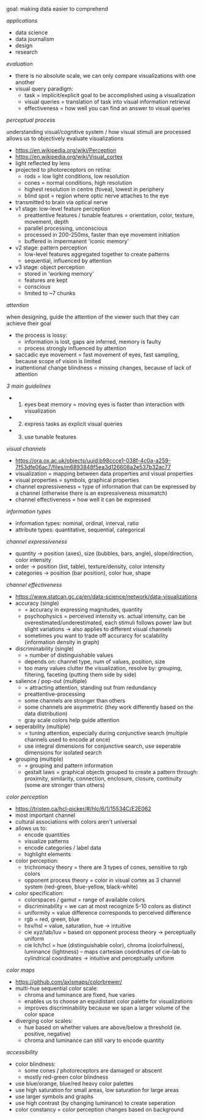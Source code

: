 goal: making data easier to comprehend

*applications*

- data science
- data journalism
- design
- research

*evaluation*

- there is no absolute scale, we can only compare visualizations with one another
- visual query paradigm:
	- task = implicit/explicit goal to be accomplished using a visualization
	- visual queries = translation of task into visual information retrieval
	- effectiveness = how well you can find an answer to visual queries

*perceptual process*

understanding visual/cognitive system / how visual stimuli are processed allows us to objectively evaluate visualizations

- https://en.wikipedia.org/wiki/Perception
- https://en.wikipedia.org/wiki/Visual_cortex
- light reflected by lens
- projected to photoreceptors on retina:
	- rods = low light conditions, low resolution
	- cones = normal conditions, high resolution
	- highest resolution in centre (fovea), lowest in periphery
	- blind spot = region where optic nerve attaches to the eye
- transmitted to brain via optical nerve
- v1 stage: low-level feature perception
	- preattentive features / tunable features = orientation, color, texture, movement, depth
	- parallel processing, unconscious
	- processed in 200-250ms, faster than eye movement initiation
	- buffered in impermanent 'iconic memory'
- v2 stage: pattern perception
	- low-level features aggregated together to create patterns
	- sequential, influenced by attention
- v3 stage: object perception
	- stored in 'working memory'
	- features are kept
	- conscious
	- limited to ~7 chunks

*attention*

when designing, guide the attention of the viewer such that they can achieve their goal

- the process is lossy:
	- information is lost, gaps are inferred, memory is faulty
	- process strongly influenced by attention
- saccadic eye movement = fast movement of eyes, fast sampling, because scope of vision is limited
- inattentional change blindness = missing changes, because of lack of attention

*3 main guidelines*

- 1) eyes beat memory = moving eyes is faster than interaction with visualization
- 2) express tasks as explicit visual queries
- 3) use tunable features

*visual channels*

- https://ora.ox.ac.uk/objects/uuid:b98ccce1-038f-4c0a-a259-7f53dfe06ac7/files/m6893848f5ea3d126608a2e537b32ac77
- visualization = mapping between data properties and visual properties
- visual properties = symbols, graphical properties
- channel expressiveness = type of information that can be expressed by a channel (otherwise there is an expressiveness missmatch)
- channel effectiveness = how well it can be expressed

*information types*

- information types: nominal, ordinal, interval, ratio
- attribute types: quantitative, sequential, categorical

*channel expressiveness*

- quantity → position (axes), size (bubbles, bars, angle), slope/direction, color intensity
- order → position (list, table), texture/density, color intensity
- categories → position (bar position), color hue, shape

*channel effectiveness*

- https://www.statcan.gc.ca/en/data-science/network/data-visualizations
- accuracy (single)
	- = accuracy in expressing magnitudes, quantity
	- psychophysics = perceived intensity vs. actual intensity, can be overestimated/underestimated, each stimuli follows power law but slight variations → also applies to different visual channels
	- sometimes you want to trade off accurarcy for scalability (information density in graph)
- discriminability (single)
	- = number of distinguishable values
	- depends on: channel type, num of values, position, size
	- too many values clutter the visualization, resolve by: grouping, filtering, faceting (putting them side by side)
- salience / pop-out (multiple)
	- = attracting attention, standing out from redundancy
	- preattentive-processing
	- some channels are stronger than others
	- some channels are asymmetric (they work differently based on the data distribution)
	- gray scale colors help guide attention
- seperability (multiple)
	- = tuning attention, especially during conjunctive search (multiple channels used to encode at once)
	- use integral dimensions for conjunctive search, use seperable dimensions for isolated search
- grouping (multiple)
	- = grouping and pattern information
	- gestalt laws = graphical objects grouped to create a pattern through: proximity, similarity, connection, enclosure, closure, continuity (some are stronger than others)

*color perception*

- https://tristen.ca/hcl-picker/#/hlc/6/1/15534C/E2E062
- most important channel
- cultural associations with colors aren't universal
- allows us to:
	- encode quantities
	- visualize patterns
	- encode categories / label data
	- highlight elements
- color perception:
	- trichromacy theory = there are 3 types of cones, sensitive to rgb colors
	- opponent process theory = color in visual cortex as 3 channel system (red-green, blue-yellow, black-white)
- color specification:
	- colorspaces / gamut = range of available colors
	- discriminability = we can at most recognize 5-10 colors as distinct
	- uniformity = value difference corresponds to perceived difference
	- rgb = red, green, blue
	- hsv/hsl = value, saturation, hue → intuitive
	- cie xyz/lab/luv = based on opponent process theory → perceptually uniform
	- cie lch/hcl = hue (distinguishable color), chroma (colorfulness), luminance (lightness) – maps cartesian coordinates of cie-lab to cylindrical coordinates → intuitive and perceptually uniform

*color maps*

- https://github.com/axismaps/colorbrewer/
- multi-hue sequential color scale:
	- chroma and luminance are fixed, hue varies
	- enables us to choose an equidistant color palette for visualizations
	- improves discriminability because we span a larger volume of the color space
- diverging color scales:
	- hue based on whether values are above/below a threshold (ie. positive, negative)
	- chroma and luminance can still vary to encode quantity

*accessibility*

- color blindness:
	- some cones / photoreceptors are damaged or abscent
	- mostly red-green color blindness
- use blue/orange, blue/red heavy color palettes
- use high saturation for small areas, low saturation for large areas
- use larger symbols and graphs
- use high contrast (by changing luminance) to create seperation
- color constancy = color perception changes based on background
